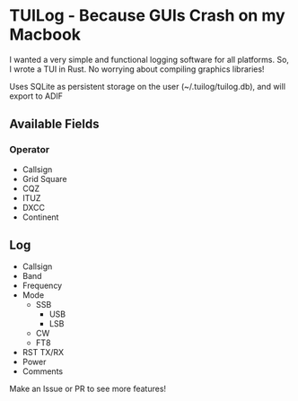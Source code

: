 # TUILog - Because GUIs Crash on my Macbook

I wanted a very simple and functional logging software for all platforms. So, I wrote a TUI in Rust. No worrying about compiling graphics libraries!

Uses SQLite as persistent storage on the user (~/.tuilog/tuilog.db), and will export to ADIF

## Available Fields

### Operator

- Callsign
- Grid Square
- CQZ
- ITUZ
- DXCC
- Continent

## Log

- Callsign
- Band
- Frequency
- Mode
  - SSB
    - USB
    - LSB
  - CW
  - FT8
- RST TX/RX
- Power
- Comments

Make an Issue or PR to see more features!

